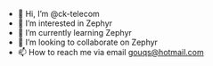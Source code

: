 - 👋 Hi, I’m @ck-telecom
- 👀 I’m interested in Zephyr
- 🌱 I’m currently learning Zephyr
- 💞️ I’m looking to collaborate on Zephyr
- 📫 How to reach me via email gouqs@hotmail.com

<!---
ck-telecom/ck-telecom is a ✨ special ✨ repository because its `README.md` (this file) appears on your GitHub profile.
You can click the Preview link to take a look at your changes.
--->
